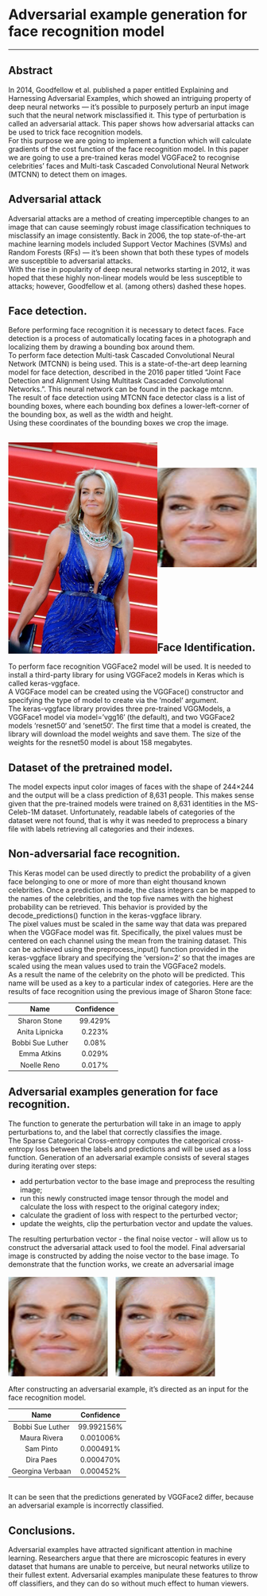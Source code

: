 # Adversarial example generation for face recognition model

---

## Abstract

In 2014, Goodfellow et al. published a paper entitled Explaining and Harnessing Adversarial Examples, which showed an intriguing property of deep neural networks — it’s possible to purposely perturb an input image such that the neural network misclassified it. This type of perturbation is called an adversarial attack. This paper shows how adversarial attacks can be used to trick face recognition models.
<br />
For this purpose we are going to implement a function which will calculate gradients of the cost function of the face recognition model. In this paper we are going to use a pre-trained keras model VGGFace2 to recognise celebrities’ faces and Multi-task Cascaded Convolutional Neural Network (MTCNN) to detect them on images.
<br />

## Adversarial attack

Adversarial attacks are a method of creating imperceptible changes to an image that can cause seemingly robust image classification techniques to misclassify an image consistently. Back in 2006, the top state-of-the-art machine learning models included Support Vector Machines (SVMs) and Random Forests (RFs) — it’s been shown that both these types of models are susceptible to adversarial attacks.
<br />
With the rise in popularity of deep neural networks starting in 2012, it was hoped that these highly non-linear models would be less susceptible to attacks; however, Goodfellow et al. (among others) dashed these hopes.
<br />

## Face detection. 

Before performing face recognition it is necessary to detect faces. Face detection is a process of automatically locating faces in a photograph and localizing them by drawing a bounding box around them.
<br />
To perform face detection Multi-task Cascaded Convolutional Neural Network (MTCNN) is being used. This is a state-of-the-art deep learning model for face detection, described in the 2016 paper titled “Joint Face Detection and Alignment Using Multitask Cascaded Convolutional Networks.”. This neural network can be found in the package mtcnn.
<br />
The result of face detection using MTCNN face detector class is a list of bounding boxes, where each bounding box defines a lower-left-corner of the bounding box, as well as the width and height.
<br />
Using these coordinates of the bounding boxes we crop the image.
<br />
<br />

<img align="left" alt="Original Image" width="300px" src=https://github.com/yhetman/adversarial_example/blob/main/sharon_stone1.jpg /> &nbsp;&nbsp;&nbsp;<br /> <br /> <br /> <img align="center" alt="Cropped Image" width="200px" src=https://github.com/yhetman/adversarial_example/blob/main/faceSharon.png /> 
<br />
<br />
<br />
<br />
<br />
<br />
<br />
<br />

## Face Identification.

To perform face recognition VGGFace2 model will be used. It is needed to install a third-party library for using VGGFace2 models in Keras which is called keras-vggface.
<br />
A VGGFace model can be created using the VGGFace() constructor and specifying the type of model to create via the ‘model‘ argument. 
<br />
The keras-vggface library provides three pre-trained VGGModels, a VGGFace1 model via model=’vgg16′ (the default), and two VGGFace2 models ‘resnet50‘ and ‘senet50‘. The first time that a model is created, the library will download the model weights and save them. The size of the weights for the resnet50 model is about 158 megabytes.
<br />

## Dataset of the pretrained model. 

The model expects input color images of faces with the shape of 244×244 and the output will be a class prediction of 8,631 people. This makes sense given that the pre-trained models were trained on 8,631 identities in the MS-Celeb-1M dataset. Unfortunately, readable labels of categories of the dataset were not found, that is why it was needed to preprocess a binary file with labels retrieving all categories and their indexes.

## Non-adversarial face recognition.

This Keras model can be used directly to predict the probability of a given face belonging to one or more of more than eight thousand known celebrities. Once a prediction is made, the class integers can be mapped to the names of the celebrities, and the top five names with the highest probability can be retrieved. This behavior is provided by the decode_predictions() function in the keras-vggface library. 
<br />
The pixel values must be scaled in the same way that data was prepared when the VGGFace model was fit. Specifically, the pixel values must be centered on each channel using the mean from the training dataset. This can be achieved using the preprocess_input() function provided in the keras-vggface library and specifying the ‘version=2‘ so that the images are scaled using the mean values used to train the VGGFace2 models. 
<br />
As a result the name of the celebrity on the photo will be predicted. This name will be used as a key to a particular index of categories. Here are the results of face recognition using the previous image of Sharon Stone face:

| **Name** | **Confidence** |
|:----:|:----------:|
| Sharon Stone | 99.429% |
| Anita Lipnicka | 0.223% |
| Bobbi Sue Luther | 0.08% |
| Emma Atkins | 0.029% |
| Noelle Reno | 0.017% |


## Adversarial examples generation for face recognition.

The function to generate the perturbation will take in an image to apply perturbations to, and the label that correctly classifies the image.
<br />
The Sparse Categorical Cross-entropy computes the categorical cross-entropy loss between the labels and predictions and will be used as a loss function.  Generation of an adversarial example consists of several stages during iterating over steps:
- add perturbation vector to the base image and preprocess the resulting image;
- run this newly constructed image tensor through the model and calculate the loss with respect to the original category index;
- calculate the gradient of loss with respect to the perturbed vector;
- update the weights, clip the perturbation vector and update the values.

The resulting perturbation vector - the final noise vector - will allow us to construct the adversarial attack used to fool the model. Final adversarial image is constructed by adding the noise vector to the base image. To demonstrate that the function works, we create an adversarial image
<br />
<br />
<img align="left" alt="Original Image" width="200px" src=https://github.com/yhetman/adversarial_example/blob/main/faceSharon.png /> &nbsp;&nbsp;&nbsp;  <img align="center" alt="Adversarial Image" width="200px" src=https://github.com/yhetman/adversarial_example/blob/main/adverImage.png /> 
<br />
<br />
After constructing an adversarial example, it’s directed as an input for the face recognition model. 

| **Name** | **Confidence** |
|:----:|:----------:|
| Bobbi Sue Luther | 99.992156% |
| Maura Rivera | 0.001006% |
| Sam Pinto | 0.000491% |
| Dira Paes | 0.000470% |
| Georgina Verbaan | 0.000452% |
<br />
It can be seen that the predictions generated by VGGFace2 differ, because an adversarial example is incorrectly classified.

## Conclusions.

Adversarial examples have attracted significant attention in machine learning. Researchers argue that there are microscopic features in every dataset that humans are unable to perceive, but neural networks utilize to their fullest extent. Adversarial examples manipulate these features to throw off classifiers, and they can do so without much effect to human viewers.



